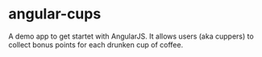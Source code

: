 angular-cups
============

A demo app to get startet with AngularJS. It allows users (aka cuppers) to collect bonus points for each drunken cup of coffee.
